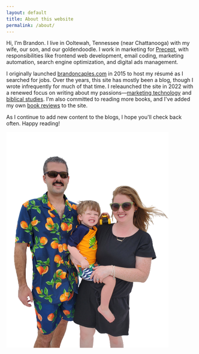 ```yaml
---
layout: default
title: About this website
permalink: /about/
---
```


Hi, I’m Brandon. I live in Ooltewah, Tennessee (near Chattanooga) with my wife, our son, and our goldendoodle. I work in marketing for [Precept](https://www.precept.org/), with responsibilities like frontend web development, email coding, marketing automation, search engine optimization, and digital ads management.

I originally launched [brandoncaples.com](/) in 2015 to host my résumé as I searched for jobs. Over the years, this site has mostly been a blog, though I wrote infrequently for much of that time. I releaunched the site in 2022 with a renewed focus on writing about my passions&mdash;[marketing technology](/martech/) and [biblical studies](/faith/). I'm also committed to reading more books, and I've added my own [book reviews](/book-reviews/) to the site.

As I continue to add new content to the blogs, I hope you'll check back often. Happy reading!

<div class="-mb-16">
	<img src="/assets/img/caples.png" alt="The Caples family—Brandon, his wife, and their son" />
</div>